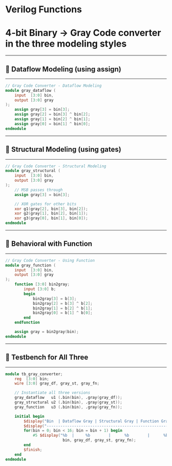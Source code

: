 # Verilog Functions 
# 4-bit Binary → Gray Code converter in the three modeling styles
---
## 📜 Dataflow Modeling (using assign) 
---
```verilog
// Gray Code Converter - Dataflow Modeling
module gray_dataflow (
    input  [3:0] bin,
    output [3:0] gray
);
    assign gray[3] = bin[3];
    assign gray[2] = bin[3] ^ bin[2];
    assign gray[1] = bin[2] ^ bin[1];
    assign gray[0] = bin[1] ^ bin[0];
endmodule
```
---
## 📜 Structural Modeling (using gates) 
---
```verilog
// Gray Code Converter - Structural Modeling
module gray_structural (
    input  [3:0] bin,
    output [3:0] gray
);
    // MSB passes through
    assign gray[3] = bin[3];

    // XOR gates for other bits
    xor g1(gray[2], bin[3], bin[2]);
    xor g2(gray[1], bin[2], bin[1]);
    xor g3(gray[0], bin[1], bin[0]);
endmodule
```
---
## 📜 Behavioral with Function 
---
```verilog
// Gray Code Converter - Using Function
module gray_function (
    input  [3:0] bin,
    output [3:0] gray
);
    function [3:0] bin2gray;
        input [3:0] b;
        begin
            bin2gray[3] = b[3];
            bin2gray[2] = b[3] ^ b[2];
            bin2gray[1] = b[2] ^ b[1];
            bin2gray[0] = b[1] ^ b[0];
        end
    endfunction

    assign gray = bin2gray(bin);
endmodule
```
---
## 📜 Testbench for All Three 
---
```verilog
module tb_gray_converter;
    reg  [3:0] bin;
    wire [3:0] gray_df, gray_st, gray_fn;

    // Instantiate all three versions
    gray_dataflow   u1 (.bin(bin), .gray(gray_df));
    gray_structural u2 (.bin(bin), .gray(gray_st));
    gray_function   u3 (.bin(bin), .gray(gray_fn));

    initial begin
        $display("Bin  | Dataflow Gray | Structural Gray | Function Gray");
        $display("------------------------------------------------------");
        for(bin = 0; bin < 16; bin = bin + 1) begin
            #5 $display("%b  |     %b        |      %b        |      %b", 
                         bin, gray_df, gray_st, gray_fn);
        end
        $finish;
    end
endmodule
```
